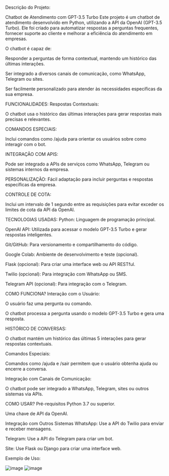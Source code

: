 
Descrição do Projeto:

Chatbot de Atendimento com GPT-3.5 Turbo
Este projeto é um chatbot de atendimento desenvolvido em Python, utilizando a API da OpenAI (GPT-3.5 Turbo). Ele foi criado para automatizar respostas a perguntas frequentes, fornecer suporte ao cliente e melhorar a eficiência do atendimento em empresas.

O chatbot é capaz de:

Responder a perguntas de forma contextual, mantendo um histórico das últimas interações.

Ser integrado a diversos canais de comunicação, como WhatsApp, Telegram ou sites.

Ser facilmente personalizado para atender às necessidades específicas da sua empresa.

FUNCIONALIDADES:
Respostas Contextuais:

O chatbot usa o histórico das últimas interações para gerar respostas mais precisas e relevantes.

COMANDOS ESPECIAIS:

Inclui comandos como /ajuda para orientar os usuários sobre como interagir com o bot.

INTEGRAÇÃO COM APIS:

Pode ser integrado a APIs de serviços como WhatsApp, Telegram ou sistemas internos da empresa.

PERSONALIZAÇÃO:
Fácil adaptação para incluir perguntas e respostas específicas da empresa.

CONTROLE DE COTA:

Inclui um intervalo de 1 segundo entre as requisições para evitar exceder os limites de cota da API da OpenAI.

TECNOLOGIAS USADAS:
Python: Linguagem de programação principal.

OpenAI API: Utilizada para acessar o modelo GPT-3.5 Turbo e gerar respostas inteligentes.

Git/GitHub: Para versionamento e compartilhamento do código.

Google Colab: Ambiente de desenvolvimento e teste (opcional).

Flask (opcional): Para criar uma interface web ou API RESTful.

Twilio (opcional): Para integração com WhatsApp ou SMS.

Telegram API (opcional): Para integração com o Telegram.

COMO FUNCIONA?
Interação com o Usuário:

O usuário faz uma pergunta ou comando.

O chatbot processa a pergunta usando o modelo GPT-3.5 Turbo e gera uma resposta.

HISTÓRICO DE CONVERSAS:

O chatbot mantém um histórico das últimas 5 interações para gerar respostas contextuais.

Comandos Especiais:

Comandos como /ajuda e /sair permitem que o usuário obtenha ajuda ou encerre a conversa.

Integração com Canais de Comunicação:

O chatbot pode ser integrado a WhatsApp, Telegram, sites ou outros sistemas via APIs.

COMO USAR?
Pré-requisitos
Python 3.7 ou superior.

Uma chave de API da OpenAI.

Integração com Outros Sistemas
WhatsApp: Use a API do Twilio para enviar e receber mensagens.

Telegram: Use a API do Telegram para criar um bot.

Site: Use Flask ou Django para criar uma interface web.

Exemplo de Uso:

![image](https://github.com/user-attachments/assets/51b8e063-14fd-48ce-92a9-f0626aceeb70)
![image](https://github.com/user-attachments/assets/4bd73be5-b27b-4004-8efe-91040dca6186)




